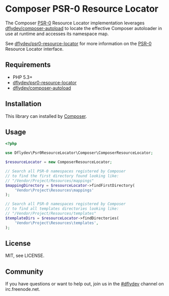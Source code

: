 Composer PSR-0 Resource Locator
===============================

The Composer [PSR-0][1] Resource Locator implementation leverages
[dflydev/composer-autoload][2] to locate the effective Composer autoloader
in use at runtime and accesses its namespace map.

See [dflydev/psr0-resource-locator][3] for more information on
the [PSR-0][1] Resource Locator interface.


Requirements
------------

 * PHP 5.3+
 * [dflydev/psr0-resource-locator][3]
 * [dflydev/composer-autoload][2]


Installation
------------

This library can installed by [Composer][4].


Usage
-----

```php
<?php

use Dflydev\Psr0ResourceLocator\Composer\ComposerResourceLocator;

$resourceLocator = new ComposerResourceLocator;

// Search all PSR-0 namespaces registered by Composer
// to find the first directory found looking like:
// "/Vendor/Project/Resources/mappings"
$mappingDirectory = $resourceLocator->findFirstDirectory(
    'Vendor\Project\Resources\mappings'
);

// Search all PSR-0 namespaces registered by Composer
// to find all templates directories looking like:
// "/Vendor/Project/Resources/templates"
$templateDirs = $resourceLocator->findDirectories(
    'Vendor\Project\Resources\templates',
);

```


License
-------

MIT, see LICENSE.


Community
---------

If you have questions or want to help out, join us in the [#dflydev][5]
channel on irc.freenode.net.


[1]: https://github.com/php-fig/fig-standards/blob/master/accepted/PSR-0.md
[2]: https://github.com/dflydev/dflydev-composer-autoload
[3]: https://github.com/dflydev/dflydev-psr0-resource-locator
[4]: http://getcomposer.org/
[5]: irc://irc.freenode.net/#dflydev


